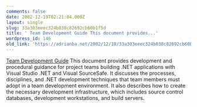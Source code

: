 ```yaml
---
comments: false
date: 2002-12-19T02:21:04.000Z
layout: single
slug: 33a303eeec324b038c82692cb60b1f5d
title: ' Team Development Guide This document provides...'
wordpress_id: 146
old_link: 'https://adrianba.net/2002/12/18/33a303eeec324b038c82692cb60b1f5d/'
---
```

[
Team Development Guide](http://microsoft.com/downloads/details.aspx?displaylang=en&FamilyID=94FDB8C8-5A87-4545-AF75-6053F32C7ECA) This document provides development and
procedural guidance for project teams building .NET applications
with Visual Studio .NET and Visual SourceSafe. It discusses the
processes, disciplines, and .NET development techniques that team
members must adopt in a team development environment. It also
describes how to create the necessary development infrastructure,
which includes source control databases, development workstations,
and build servers.


